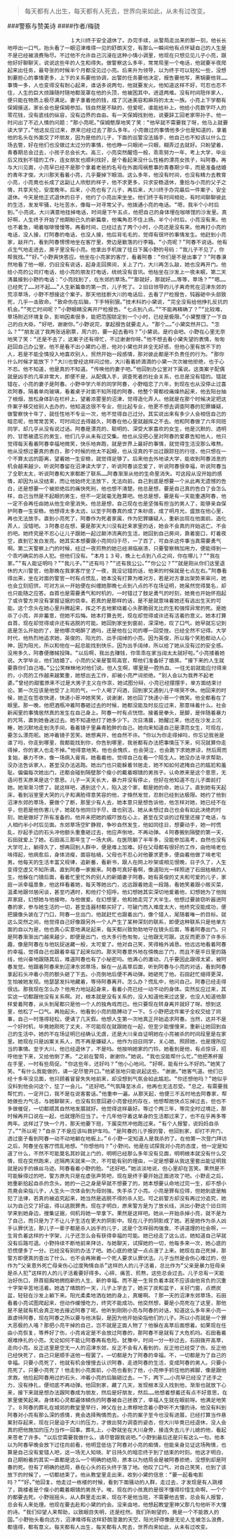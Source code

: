 > 每天都有人出生，每天都有人死去，世界向来如此，从未有过改变。

###警察与赞美诗
####作者/梅骁

						１大川终于安全退休了。办完手续，从警局走出来的那一刻，他长长地呼出一口气，抬头看了一眼沼津难得一见的舒朗天空，有那么一瞬间他有点怀疑自己的人生是不是已经被浪费殆尽。不过他不允许自己沉浸在这种小情小调里，他现在只想见见儿子小亮，跟他好好聊聊天，说说这些年的人生和得失。做警察这么多年，常常局里一个电话，他就要半夜爬起来出任务，最夸张的时候半个月都没见过小亮。后来升为领导，以为终于可以轻松一些，没想到要担心的事情更多，上下的关系要他协调，出警的任务要他决定，报告要他写，黑锅要他背……事情一多，人也变得没有耐心起来，谁话多说两句，他就要发火。他知道这样不好，可忍也忍不住，人生的巨大烦躁随时随地都笼罩在他的头顶，他被困其中，进退两难。没有时间陪伴家人，便只能在物质上极尽满足。妻子拿着他的钱，成了沉迷美容和麻将的太太一族。小亮上下学都有保姆接送，家长会也是保姆参加。钱自然是不缺的，但爱呢，谁能给补上。他给小亮数字吓人的零花钱，没有底线的纵容，没有边界的自由。有一天保姆找到他，说要辞工回老家带孙子。他一时问出了不近人情的问题：“那小亮呢。”保姆憨厚地笑了笑：“他早就不需要我了呀，他马上就要读大学了。”他这反应过来，原来已经过去了那么多年。小亮做过的事情他多少也是知道的，拿着他的名头在外面交了坏朋友，因为是他的儿子，下面的巡警没法插手，他自己也不知该以什么立场去管，好在他们也没做过太过分的事情，他也睁一只眼闭一只眼，糊弄过去就好。只盼望着，青春期总会过去，小孩子总会长大。高三，小亮突然醒悟一般，乖乖努力一年，考上大学，毕业后又找到不错的工作，连女朋友也顺利找好，是个看起来没什么性格的漂亮女孩子，叫阿春。再与大川见面，小亮早已经不是那个拿着老爸的名号在外面闯祸惹事的青春期少年，而是准备结婚的青年才俊。大川那天看着小亮，几乎要掉下眼泪。这么多年，他没有时间，也没有精力去教育小亮，小亮竟也长成了这副让人欣慰的样子，他不求更多，只求安稳退休，重拾与小亮的父子之情，共享天伦，安度晚年。后来，小亮也有了儿子，再后来，大川终于办完最后一件案子，安全退休。今天是他正式退休的日子，他约了小亮出来坐坐。他们终于有时间相处，有时间聊聊彼此的生活，发发牢骚，吐吐苦水，像每一对寻常父子。他拨通小亮的电话。“嗯，我半个小时后到。”小亮说。大川满意地挂掉电话，时间是下午五点，他把自己的身体埋在咖啡馆的沙发里。真好啊，人生终于开始了他期盼已久的新篇章，他嘴角忍不住上扬。半个小时后，小亮没有来。他也不着急，喝着咖啡慢慢等。再看时间，已经过去了两个小时，小亮还是没有来。他再打小亮的电话，没人接，打阿春的电话，也没人接，他后背毛毛的，觉得有很坏的事情发生。他赶到小亮家，敲开门，看到阿春愣愣地坐在客厅里，旁边是散落的行李箱。“小亮呢？”阿春不说话。他有点生气地走进去，房子里没有小亮。他拿出手机拨了往日下属小野的号码：“我儿子不见了，你帮我找。”“好。”小野爽快答应。他坐在小亮家的客厅，看着阿春：“你们是不是出事了？”阿春漠然地看了他一眼，仍旧没有说话，起身走回房间，关上了门，大川再怎么敲，她也没再开门。他给小亮的公司打电话，给小亮的朋友打电话，统统没有音讯。他枯坐在沙发上一夜未眠，第二天清晨接到小野的电话：“小亮找到了，在东郊的草场。”“那就好，那就好……等等，草场？”“嗯……已经死了……对不起……”人生新篇章的第一页，儿子死了。２旧日领导的儿子离奇死在沼津东郊的荒凉草场，小野不想接这个案子。那天他挂断大川的电话后，去看了尸检报告，钝器砸中头部致死，几乎一击致命。“致命伤在后脑，下手特别狠。”技术科的小黛说，“完全没有给他挣扎反抗的机会。”“死亡时间呢？”小野眼睛没离开尸检报告。“七点到八点。”“不能再精确了？”“比较难，草场附近环境复杂，影响因素很多，能把范围锁定到一个小时，已经是极限。”小黛整理了一下自己的白大褂。“好吧，谢谢你。”小野说完，拿起报告就要走人。“那个……”小黛突然开口。“怎么？”“朋友送了我两张话剧票，周六的，要一起去看吗？”小黛说。是约会吧。小野在心里无奈地笑了笑：“还是不去了，这案子还有得忙，不过谢谢你呀。”他不想去看小黛失望的表情，匆匆赶回自己办公室。他不是看不出小黛的心思，他对小黛也并非全无好感，但他心里有放不下的人，若是不能全情投入地喜欢别人，贸然开始一段感情，那对彼此都是不负责任的行为。“那你什么时候才能放下？”大川也曾经这样问过他，大川看着娇滴滴的小黛一次次被他拒绝，也于心不忍。他不知道，他是真的不知道。“传唤他的妻子吧。”他回到办公室对下属说。这类案子配偶就是凶手的几率非常大，即便不是，从配偶入手，调查死者的社会关系，也总是没有错的。错就错在，小亮的妻子是阿春。小野中学六年的同学阿春，小野暗恋了六年，到现在也从没停止过喜欢阿春。隔着单向玻璃，看着桌子对面不知所措的阿春，他整个胃都绞痛燥热起来，他去阳台抽了根烟，放松身体趴在栏杆上，望着浓雾里的沼津，觉得造化弄人。他就是在那个时候决定把这件案子移交给别人去办的，他知道这很不专业，但比起专业，他更不想去调查阿春的犯罪嫌疑，做警察快十年了，就任性地不专业一次，他不觉得自己过分。其实说出来有多少人会相信自己的暗恋呢，他常常苦笑，可时间过去得越久，阿春在他心里就越挥之不去。他和阿春做了六年同班同学，却几乎从没有说过话。阿春是漂亮的、聪明的、深受大家喜欢的女生，他是沉默的、透明的、甘愿被遗忘的男生，他们几乎从未有过交集。他也从没把心里对阿春的爱慕告知他人，他只觉得每天看着阿春幸福地微笑，快乐地奔跑，就是世界上最好的事情，就觉得生活没那么难熬。他从没想过要真的表白，那个时候的他太不起眼，也从没真的干出过跟踪狂的行径，他只想在一个不算太远的距离，望着她一生安稳，就觉得足够了。后来他去外地读大学，能收到阿春消息的机会越来越少。听说阿春留在沼津读大学了，听说阿春谈恋爱了，听说阿春很幸福，听说阿春当了全职太太，听说阿春和大家都断了联系……阿春渐渐从他的生命里消失。可这段从没开始的感情，却因为从没结束，而让他始终无法放下，无法向前。自己到底是想要一个从此再无遗憾的告白，还是想要一个被拒绝后的痛快死刑，他也想不清楚。他总是想，要是自己真的告白了会怎么样，自己当然是不起眼的男生，但不一定就毫无胜算吧。他总是想，要是有一天能重遇阿春，他一定不会再任由她从他生命里消失。他总是想，自己现在也是坚强有担当的男人了，能够亲自保护阿春一生安稳。他想得太多太远，以至于阿春真的成了朱砂痣，成了明月光，盛放在他心里，再也无法放手。直到小亮死了，阿春作为死者家属，作为犯罪嫌疑人，重新出现在他面前。造化弄人，没错吧。３阿春总在想，要是那天大川没有赶来家里的话，她会不会真的开始逃亡。不会的吧。她终究是不忍心让儿子跟她一起过颠沛流离的生活，她回到自己房间，靠着窗口，盯着夜空，直到它发白发亮。她其实本想要跟小亮同归于尽，一了百了，可自杀这件事当真需要勇气啊。第二天警察上门的时候，经过一夜煎熬的她已经濒临崩溃，只要警察稍加用力，便能得到一个乖巧确实的杀人犯。但他们没有。“本月１３号，晚上七点到八点之间，你在哪儿？”“我在家。”“有人能证明吗？”“我儿子。”“还有吗？”“还有我公公。”“你公公？”“就是刚从你们这里退休的大川警官，他那晚在我家客厅坐了一夜，我没记错的话，他来的时候就是七点左右。”阿春看得出来，坐在对面的警官一时有点慌乱，她本没有打算为难对方，若是对方拿出架势来审问，她也会立刻招供，可对方从一开始便在纠缠她那晚七点到八点的不在场证明，她虽然觉得莫名，却也只能随之应答。自首也是需要勇气和时机的，一时错过了鼓足勇气的时刻，她竟也开始怀抱起了或许警方并没有掌握证据的侥幸。若真的是那样的话，是不是就意味着她还有逃出生天的可能。这个念头在她心里升腾起来，挥之不去地萦绕着心头那脆弱无比的生和强悍异常的死。是她杀了小亮，并非蓄意，但她不后悔。她本打算去死，现在却觉得或许还有活着的意义。她本打算自首，现在却觉得或许还有逃脱的可能。她回到家坐到窗前，深深地，叹了口气。她早就忘记到底是怎么开始的了，是他哪次喝醉了酒吗，还是他在公司的哪一回受挫。已经全然不记得。大学时代，他热烈地追求她，英俊的、阳光的、出手阔绰的小亮。因为英俊，所以每个笑脸都动人心神，因为阳光，所以和他在一起总能找到快乐，因为出手阔绰，所以给了她从没有过的安全感。没用多久，阿春便缴械投降。“以后啊，我出去赚钱，你乖乖在家当阔太太就好啦。”小亮搂着她说。大学毕业，他们结婚了。小亮的父亲是警局高官，帮他们准备好了婚房。“接下来的人生就要靠你们自己咯。”公公笑眯眯地对他们说。但人生啊，哪里是一腔热血、一往无前就能应付得来的，小亮的工作越来越繁重，她想出去工作，却被小亮严词拒绝。“别人会以为我养不起老婆。”曾经的甜蜜原来不过是大男子主义在作祟，她试图分辩，小亮已经摆摆手，单方面结束讨论。第一次应该是他受了上司的气，一个人喝了闷酒，回到家又遇到儿子啼哭不休。他回来的时候，她正在签收快递，快递小哥冲她笑笑，说谢谢，她也回了快递小哥一个微笑。他全都看在了眼里。那一晚，他把酒瓶冲着阿春砸过去的时候，她都没能及时反应过来，那意味着什么。社会新闻里的事情居然真的发生在自己身上。阿春一时有点恍惚。接着是拳头，是脚，是伴随着暴力的咒骂，直到她昏迷过去。她不知道他打了她多少下。次日清晨，她醒过来，他还在沙发上沉睡，她沉默地走到洗手间，看着镜子里鼻青脸肿的自己。她向来知道自己是漂亮女生，可现在，要怎么漂亮呢。她冲着镜子苦笑。她想离开，他自然不许。“你以为你走得掉吗，你忘记我爸是谁了吗，你走到哪里，我都能找到你，你告到哪里，我爸都有办法把事情压下来，何况就算你走得掉，你的家人也走不掉。”他得意地笑。他也会愧疚，也会哭泣，也会跪下求她原谅，然后周而复始，暴力不休，像一场病入膏肓。她看着他，觉得自己在看一个陌生人。她没办法寻求帮助，没办法告诉家人，甚至没办法逃跑。她出门也只能躲着邻居走，她不知如何遮掩自己的尴尬和羞耻。偏偏每次她出门，还都会碰到隔壁那个瘦小的戴着眼镜的男孩子。认命原来是这个意思，无语问苍天原来是这个意思。儿子一天天长大，暴力并没有停止，但好在他知道不在儿子面前打她。她渐渐习惯了。就这样吧，遇到这个人，陷入这个家，都是她的命，她认了。直到她有天起床，看到浴室里大哭的儿子和满脸得意笑容的他，才倏然发觉，忍耐已经到达极限。她约了他到沼津东郊的草场，要做个了断，那里少有人去，她本意只是想告诉他，他怎样对她，她已经不在乎，但若是他伤害儿子，她就与他同归于尽，谁也别活。她从未想过自己也会有如此决绝的时刻，她是做好了所有准备的。他并未把她的威吓放在心上，甚至在交谈的过程里还接了电话，与人相约半小时后见面。东郊草场空旷静寂，争吵自然发生，他如同往日，想要动手，她一时慌乱，抄起手边的石头冲他额头重重砸过去，他应声倒地，不再动弹。４阿春搬到隔壁的第一天，石田就爱上了她。石田高三那年生了一场大病，在医院躺了半年多，没能参加高考，自然也没有大学可上，躺得久了，想再回到人群中，便是难上加难。好在父母都有很好的工作，由他啃老也啃得起，他病愈后，身体消瘦，面容枯槁，父母也不忍心对他要求更多，便由着他做了啃老宅男。他每天的生活丰富又规律，追新番，看新书，跟人在网上吵架或相见恨晚，日子久了，人生变得空虚又不知所谓。直到阿春一家搬来。阿春可真好看啊，像道阳光一样照进了石田枯槁的人生。他躲在门镜后面，看着忙里忙外的别人的新婚妻子阿春。她有英俊的丈夫和可爱的儿子，家庭一派幸福景象，他这样看着她，每天等她出门，远远跟着她走一段路，看她笑着跟小贩买菜，温柔地跟邻居闲谈，甚至巧遇时，和他打个招呼。他幻想她其实深切地爱着他，幻想她为了他抛弃家庭，幻想她与他接吻，与他做爱。在幻想里，他和她走完了大半生。他想过要装窃听器进阿春的家，参与她生活的一切，甚至连器材都买好了，可破门而入难度太大，他终究没能成功，便把摄像头装在了门口，阿春一旦出门，他就赶忙也跟着出门，像个猎人，尾随着唯一的目标。就这么突然之间，他觉得自己好像跟另外一个人产生了某种深刻的联系，即便这种联系只是他单方面的自以为是，他也真心实意地满足起来，每天都兴致勃勃地守在镜头后面，等着阿春出门。只是阿春渐渐出门越来越少，即便是出门，也大多行色匆匆，让他跟无可跟。这反而更添了许多乐趣，像是阿春在与他玩捉迷藏一般，太可爱了。他对自己笑，笑得格外诚恳。他远远地看着阿春的幸福，觉得自己也跟着幸福了起来似的。那天阿春意外地在傍晚出了门，而且不是平日里的路线，他兴奋地跟随其后，难道阿春也有了小秘密吗。他满心的激动，几乎要因此跟得太紧，被阿春发觉。他跟着阿春来到沼津东郊草场，躲在一丛高草后面，听到阿春与小亮的对话，看到阿春拿起石头冲着小亮的额头砸了下去。小亮倒地后便不再动弹。她砸死了他。石田赶忙缩得更深，生怕被她发现。他瑟瑟发抖地藏着，等待阿春离开。怎么办？慌乱中，他问自己。阿春已经走得很远。那我现在怎么办？他用力地站起身来，看着小亮已经一动不动的身体。突然反应过来，其实这一切都跟他没有关系啊。对，根本就是没有关系的，没人知道他来过这里，也没人知道他那样爱着阿春，从头到尾都只是他一个人的独角戏而已。他只要现在转身离开就好了呀。想到这里，他松了一口气。再抬起头，他看到小亮的胳膊动了一下。５小野把这件案子全权交给了同事，自己一时落得轻松，便请了几天假。他想人生第一次地真正开始追求阿春。当然，这并不是一个好时机，毕竟她刚死了丈夫，不可能现在就跟她在一起，但至少能慢慢来，重新让她回到自己的生活中。她的不在场证明已经确认无虞，还是大川亲自证明她在小亮被杀的时间段里是在家里。她现在只是凶案关系人，而不再是嫌疑人，他作为旧日同学，关心她、照顾她，也是理所应当的事情。至于大川，他已经退休了，不是吗。他按响她家的门铃。她看到是他，有点惊讶，招呼他坐下来，又给他倒了茶。“之前在警局，谢谢你。”她说。“我也没能帮什么忙。”他把茶杯握在手里，一时有些局促。“你这些年，还好吗？”他小心地问。“好啊，能有什么不好的。”她笑了笑。“有什么我能做的，请一定尽管开口。”他紧张地只能说起这些。“谢谢。”她客气道。他们已经十多年没见面，他只顾着冒冒失失地前来，却没想到气氛会如此尴尬。“你还想他吗？”她似乎没料到他会问这个，怔了一会儿。“还好吧。”气氛降至冰点，他再也无法忍受。“总之，有需要我帮忙的，一定开口，我不是在说客套话。”他重申一遍。从那天起，他便三不五时地去阿春家，帮她做些力气活，与她聊聊天，也没有刻意回避小亮曾经的存在，他想帮她快点忘掉过去，但也不多做催促，一切都顺其自然地发展就好。他觉得这样最好。等过个两三年，等完全时过境迁，那时候再开口说在一起，也就理所应当了。十几年他守着这单身的生活都过来了，也不在乎再多等两年。这样过了快一个月，那天他要下班，下属突然冲他跑过来。“有个人报警，说妈妈自杀了。”“所以呢？”自杀了不是应该叫救护车吗。“是阿春的儿子报的警，他回到家，却打不开门，透过窗子看到阿春一动不动地躺在地板上。”６小野一定知道人是我杀的了。在他第一次登门拜访之后，阿春坐在客厅慌乱地想。“你想他吗？”小野问。他是在试探我对小亮的态度，他一定是知道了什么，不然不可能莫名其妙就上门的，明明已经那么多年没有见面，明明根本就没有什么交情，现在突然跑来，还隔两天就来一次，不可能有别的理由，一定是想要从我这里套出能证明我就是凶手的蛛丝马迹。阿春看着小野的脸。“还好吧。”她淡淡地说，但心里却在苦笑。果然是不可能躲得过的吧，警方原先只是在虚张声势吧，现在是终于要开始正面进攻了吧。小野走之后，她重新拾起自杀的念头。她的一己之身是早就不想要了的，她本想要认命地过完一生，却不想小亮竟会染指儿子，人生头一次体会到为母则强，失手杀了小亮。小亮是罪有应得，但她到底是触犯了法律，若真的被追究起来，她当然是逃脱不得的杀人犯。可之前警方却没有再过分追究，她以为自己交了好运，得以逃脱罪责。现在才明白，原来警方是为了放长线，派出小野这个旧日同学来到她身边，搜集证据，伺机将她一举拿下。果然是这样吧。她从一开始杀掉小亮，就不是为了自己，而只是为了不让儿子生活在更大的阴影中。现在儿子的阴影成了她。若是她作为杀人凶手认罪伏法，那儿子一辈子都是杀人凶手的儿子，这是个怎样弱肉强食、不讲道理的社会啊，一生背负着这样的十字架，儿子还怎么会有获得幸福的可能。她已经走了这么远，她知道自己早就没有后路可退。小野持续不断地前来拜访，与她聊天，试探她的一切，他每多来一次，她心底的恐慌便多了一分。已经没有别的办法了吧。她心底的绝望一点点漫了上来。她现在自己死掉，那警方即便真的查出了什么，也不会再揪着一个死人要求认罪伏法。儿子当然是会伤心难过的，但作为“父亲意外死亡母亲伤心过度殉情自杀”这样的人的儿子活着，总比作为“父亲是暴力狂母亲是杀人犯”这样的人的儿子活着要好得多。心碎、痛苦、煎熬，这些总会过去。儿子总有一天能治好伤口，昂首挺胸地拥抱新的人生、新的幸福。而不是一生背负着本就不应该由他背负的沉重十字架辛苦地活着。她选了晴朗的一天，儿子上学去了，她买了炭和盆子，关好门窗，点燃炭盆，轻轻在沙发上躺下来。阳光柔柔地洒在她的身上，真暖啊。７那一天的沼津东郊草场，石田看着小亮试图爬起来，但动作缓慢吃力，终究不能成功。他突然想，要是小亮死在了这里，那他是不是就有机会真正地去接近阿春了呢。他听到刚刚小亮与阿春的对话，知道这么多年来小亮一直虐待阿春，现在阿春之所以要与他决裂，是因为他开始染指他们的儿子。所以小亮就是一个罪大恶极的人咯？那把小亮干掉的自己，岂不就是正面人物了？他躲在高草后面想着。如果现在任由小亮恢复，等养好了伤，小亮肯定是不会放过阿春的，那阿春不是就有了大危机吗。石田看着艰难挣扎的小亮。无论如何不能让阿春再有危险。犹豫中，时间一分一秒过去，石田拨开高草，走向小亮。反正这里是空无一人的沼津东郊，反正不会有人看到的，反正他已经受了伤，反正他已经快死了，自己只是顺手送他一程罢了。一切都是为了阿春的幸福。不，一切都是为了自己的幸福。只要小亮死了，他就有机会慢慢去认识阿春，走进阿春的生活，变成阿春的男人。只要小亮死了。只要小亮死了！他走到小亮面前，小亮也看到了他，小亮伸手抓住他的裤脚，像是跟他求救。他捡起阿春用过的石头，冲着小亮的后脑砸过去。一下，两下……小亮早已经没了还手之力，没有挣扎，便彻底不再动弹。他回到家，藏了几天，发现根本没人找到他，渐渐也就放下心来，接下来就是想办法跟阿春成为朋友，然后是好朋友，然后……他想着想着还有点不好意思，在家里傻笑起来。身体和心灵都遍体鳞伤的阿春被自己拯救了，幸福人生就在眼前呀。他满足地笑了。８阿春的葬礼在城郊的教堂里举行，神父在台上肃穆地念着小野听不大懂的诗。他没有料到阿春对小亮有那么深的感情，竟会选择殉情而去。小亮的案子至今也没有进展，已经打算当作悬案封存起来，现在只是迫于大川的压力，才做出努力调查的姿态，但大川毕竟已经退休，没人会真的把他施加的压力当作一回事。葬礼上，小野就坐在大川身旁，接连失去儿子儿媳的他，看起来苍老了许多。“以后您需要我做什么，请尽管跟我说吧。”小野到最后还是只有这么一句。他本以为阿春早晚会放下过往向前看，他明显低估了阿春对小亮的痴情，但能亲身见证这场殉情，也算是自己没有爱错人吧，这一场无人知晓、旷日持久的暗恋终于到了结束的时刻。他这才明白，自己期盼着的其实一直都是这么一个明确的结局，原本以为结局会是被阿春拒绝，没想到却是阿春的死。但有了明确的结局，悬在心头的石头终于落了地。他叹了口气，对自己笑笑，也到了该放下的时候了，一切都结束了。他从教堂里走出来，收到小黛的信息：“要一起看电影吗？”“好。”他回复。他走过一栋楼的时候，看到下面骚动的人群，走过去，才发现是有人跳楼了，跳楼者是个瘦小的戴着眼镜的男孩子。唉，现在的小孩真的是很不懂得珍惜生命啊，一个个的都要去死。小野摇摇头，从人群里走出来，现在不是他当班，不需要他去管，总会有人报警，总会有人来处理。他现在要去赴和小黛的约会。没来由地，他想起教堂里神父那几句他听不大懂的诗。“我们仰望人来帮助，以致眼目失明，还是枉然。我们所盼望的，竟是一个不能救人的国。”小野抬头看向远方，沼津难得有这样舒朗澄澈的天空，阳光好得像是无论人生被怎么浪费，都值得，都有意义。每天都有人出生，每天都有人死去，世界向来如此，从未有过改变。			  		